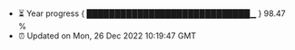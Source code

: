 - ⏳ Year progress { █████████████████████████████▁ } 98.47 %
- ⏰ Updated on Mon, 26 Dec 2022 10:19:47 GMT

